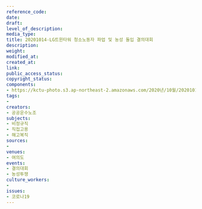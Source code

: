```yaml
---
reference_code: 
date: 
draft: 
level_of_description: 
media_type: 
title: 20201014-LG트윈타워 청소노동자 파업 및 농성 돌입 결의대회
description: 
weight: 
modified_at: 
created_at: 
link: 
public_access_status: 
copyright_status: 
components:
- https://kctu-photo.s3.ap-northeast-2.amazonaws.com/2020년/10월/20201014-LG트윈타워+청소노동자+파업+및+농성+돌입+결의대회/_PIG6536.JPG
tags:
- 
creators:
- 공공운수노조
subjects:
- 비정규직
- 직접고용
- 해고복직
sources:
- 
venues:
- 여의도
events:
- 결의대회
- 농성투쟁
culture_workers:
- 
issues:
- 코로나19
---
```


